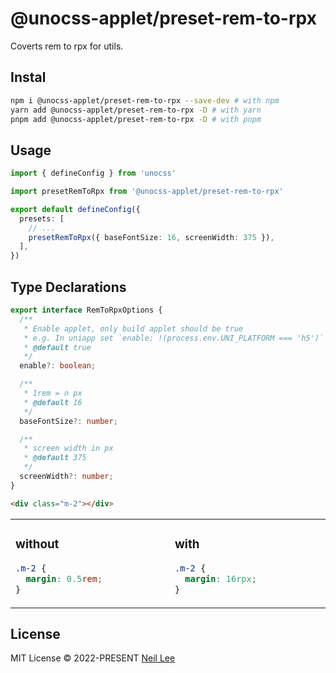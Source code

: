 # @unocss-applet/preset-rem-to-rpx

Coverts rem to rpx for utils.

## Instal

```bash
npm i @unocss-applet/preset-rem-to-rpx --save-dev # with npm
yarn add @unocss-applet/preset-rem-to-rpx -D # with yarn
pnpm add @unocss-applet/preset-rem-to-rpx -D # with pnpm
```
  
## Usage

```ts
import { defineConfig } from 'unocss'

import presetRemToRpx from '@unocss-applet/preset-rem-to-rpx'

export default defineConfig({
  presets: [
    // ...
    presetRemToRpx({ baseFontSize: 16, screenWidth: 375 }),
  ],
})
```

## Type Declarations

```ts
export interface RemToRpxOptions {
  /**
   * Enable applet, only build applet should be true
   * e.g. In uniapp set `enable: !(process.env.UNI_PLATFORM === 'h5')` to disable for h5
   * @default true
   */
  enable?: boolean;

  /**
   * 1rem = n px
   * @default 16
   */
  baseFontSize?: number;

  /**
   * screen width in px
   * @default 375
   */
  screenWidth?: number;
}
```

```html
<div class="m-2"></div>
```

<table><tr><td width="500px" valign="top">

### without

```css
.m-2 {
  margin: 0.5rem;
}
```

</td><td width="500px" valign="top">

### with

```css
.m-2 {
  margin: 16rpx;
}
```

</td></tr></table>

## License

MIT License &copy; 2022-PRESENT [Neil Lee](https://github.com/zguolee)
